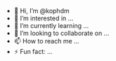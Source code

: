 - 👋 Hi, I’m @kophdm
- 👀 I’m interested in ...
- 🌱 I’m currently learning ...
- 💞️ I’m looking to collaborate on ...
- 📫 How to reach me ...
- ⚡ Fun fact: ...

<!---
kophdm/kophdm is a ✨ special ✨ repository because its `README.md` (this file) appears on your GitHub profile.
You can click the Preview link to take a look at your changes.
--->

